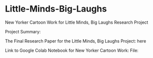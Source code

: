 # Little-Minds-Big-Laughs
New Yorker Cartoon Work for Little Minds, Big Laughs Research Project

Project Summary:


The Final Research Paper for the Little Minds, Big Laughs Project: here

Link to Google Colab Notebook for New Yorker Cartoon Work: 
File: 
